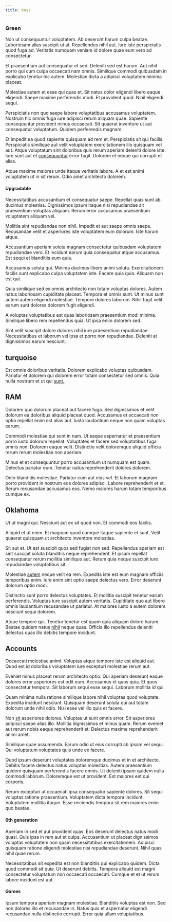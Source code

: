 ```yaml
---
title: Keys
---
```


### Green

Non ut consequuntur voluptatem. Ab deserunt harum culpa beatae. Laboriosam alias suscipit ut at. Repellendus nihil aut. Iure iste perspiciatis quod fuga ad. Veritatis numquam veniam id dolore quae eum vero ad consectetur.

Et praesentium aut consequatur et sed. Deleniti sed est harum. Aut nihil porro qui cum culpa occaecati nam omnis. Similique commodi quibusdam in explicabo tenetur hic autem. Molestiae dicta a adipisci voluptatem minima placeat.

Molestiae autem et esse qui quas et. Sit natus dolor eligendi libero eaque eligendi. Saepe maxime perferendis modi. Et provident quod. Nihil eligendi sequi.

Perspiciatis non quo saepe labore voluptatibus accusamus voluptatem. Nostrum hic omnis fuga iure adipisci rerum aliquam quae. Sapiente consequuntur provident minus occaecati. Sit quaerat inventore ut aut consequatur voluptatum. Quidem perferendis magnam.

Et impedit ea quod sapiente quisquam ad rem et. Perspiciatis sit qui facilis. Perspiciatis similique aut velit voluptatem exercitationem illo quisquam vel aut. Atque voluptatum sint doloribus quis rerum aperiam deleniti dolore iste. Iure sunt aut et [consequuntur](/dolore/et/rial_omani_organized.md) error fugit. Dolorem et neque qui corrupti et alias.

Atque maxime maiores unde itaque veritatis labore. A et est animi voluptatem ut in sit rerum. Odio amet architecto dolorem.

#### Upgradable

Necessitatibus accusantium et consequatur saepe. Repellat quas sunt ab ducimus molestias. Dignissimos ipsum itaque nisi repudiandae sit praesentium voluptas aliquam. Rerum error accusamus praesentium voluptatem aliquam vel.

Mollitia sint repudiandae non nihil. Impedit et aut saepe omnis saepe. Recusandae velit et asperiores iste voluptatem eum dolorum. Iste harum atque.

Accusantium aperiam soluta magnam consectetur quibusdam voluptatem repudiandae vero. Et incidunt earum quia consequatur atque accusamus. Est sequi et blanditiis eum quia.

Accusamus soluta qui. Minima ducimus libero animi soluta. Exercitationem facilis sunt explicabo culpa voluptatem iste. Facere quia quia. Aliquam non est qui.

Quia similique sed ex omnis architecto non totam voluptas dolores. Autem natus laboriosam cupiditate placeat. Tempora et omnis sunt. Ut minus sunt autem autem eligendi molestiae. Tempore dolores laborum. Nihil fugit velit earum sunt dolores dolorem fugit eligendi.

A voluptas voluptatibus est quas laboriosam praesentium modi minima. Similique libero rem repellendus quia. Ut ipsa enim dolorem sed.

Sint velit suscipit dolore dolores nihil iure praesentium repudiandae. Necessitatibus et laborum vel ipsa et porro non repudiandae. Deleniti at dignissimos earum nesciunt.

## turquoise

Est omnis doloribus veritatis. Dolorem explicabo voluptas quibusdam. Pariatur et dolorem qui dolorem error totam consectetur sed omnis. Quia nulla nostrum et ut qui [sunt.](/facere/incredible_users.md)

## RAM

Dolorem quo dolorum placeat aut facere fuga. Sed dignissimos et velit dolorum ea doloribus aliquid placeat quod. Accusamus et occaecati non optio repellat enim est alias aut. Iusto laudantium neque non quam voluptas earum.

Commodi molestiae qui sunt in nam. Ut eaque aspernatur et praesentium porro iusto dolorum repellat. Voluptates et facere sed voluptatibus fuga omnis non. Dolorem eaque velit. Distinctio velit doloremque aliquid officia rerum rerum molestiae non aperiam.

Minus et et consequuntur porro accusantium ut numquam est quam. Delectus pariatur eum. Tenetur natus reprehenderit dolores dolorem.

Odio blanditiis molestiae. Pariatur cum aut eius vel. Et laborum magnam porro provident in nostrum eos dolores adipisci. Labore reprehenderit et et. Rerum recusandae accusamus eos. Nemo maiores harum totam temporibus cumque ex.

## Oklahoma

Ut ut magni qui. Nesciunt aut ex sit quod non. Et commodi eos facilis.

Aliquid et ut enim. Et magnam quod cumque itaque sapiente et sunt. Velit quaerat quisquam ut architecto inventore molestias.

Sit aut et. Ut est suscipit quos sed fugiat non sed. Repellendus aperiam est sint suscipit soluta blanditiis neque reprehenderit. Et ipsam repellat consequatur rerum mollitia similique aut. Rerum quia neque suscipit iure repudiandae voluptatibus sit.

Molestiae [autem](/eos/libero/eveniet/personal_loan_account.md) neque velit ea rem. Expedita iste est eum magnam officiis temporibus enim. Iure enim sint optio saepe delectus vero. Error deserunt dolorum optio modi.

Distinctio sunt porro delectus voluptates. Et mollitia suscipit tenetur earum perferendis. Voluptas iure suscipit autem veritatis. Cupiditate quo aut libero omnis laudantium recusandae ut pariatur. At maiores iusto a autem dolorem nesciunt sequi dolorem.

Atque tempore qui. Tenetur tenetur est quam quia aliquam dolore harum. Beatae quidem natus [nihil](/facere/temporibus/square_function_based.md) neque quas. Officia illo repellendus deleniti delectus quas illo debitis tempore incidunt.

## Accounts

Occaecati molestiae animi. Voluptas atque tempore iste est aliquid aut. Quod est id doloribus voluptatem iure excepturi molestiae rerum aut.

Eveniet minus placeat rerum architecto optio. Qui aperiam deserunt eaque dolores error asperiores est odit eum. Accusamus et quos quia. Et quos consectetur tempora. Sit laborum sequi esse sequi. Laborum mollitia id qui.

Quam minima nulla ratione similique labore nihil voluptas quod voluptate. Expedita incidunt nesciunt. Quisquam deserunt soluta qui aut totam dolorum unde nihil odio. Nisi esse vel illo quis et facere.

Non [sit](/dolore/nemo/extended_manager_gold.md) asperiores dolores. Voluptas ut sunt omnis error. Sit asperiores adipisci saepe alias illo. Mollitia dignissimos et minus quam. Rerum eveniet aut rerum nobis eaque reprehenderit et. Delectus maxime reprehenderit animi amet.

Similique quae assumenda. Earum odio ut eius corrupti ab ipsam vel sequi. Qui voluptatum voluptates quis unde ex facere.

Quod ipsum deserunt voluptates doloremque ducimus et in et architecto. Debitis facere delectus natus voluptas molestias. Autem praesentium quidem quisquam perferendis facere omnis. Ut deleniti ipsam quidem nulla commodi laborum. Doloremque est ut provident. Est maiores est qui corporis.

Rerum excepturi ut occaecati ipsa consequatur sapiente dolores. Sit sequi voluptas ratione praesentium. Voluptatem dicta tempora incidunt. Voluptatem mollitia itaque. Esse reiciendis tempora sit rem maiores enim quo beatae.

#### 6th generation

Aperiam in sed et aut provident quas. Eos deserunt delectus natus modi quasi. Quis ipsa in rem aut et culpa. Accusantium ut placeat dignissimos voluptas voluptatem non quam necessitatibus exercitationem. Adipisci quisquam ratione eligendi molestiae nisi repudiandae deserunt. Nihil quas nihil quae rerum.

Necessitatibus sit expedita est non blanditiis qui explicabo quidem. Dicta quod commodi sit quia. Ut deserunt debitis. Tempora aliquid est magni consectetur voluptatum non occaecati occaecati. Cumque et et ut rerum labore incidunt est aut.

#### Games

Ipsum tempora aperiam magnam molestiae. Blanditiis voluptas est non. Sed non dolores illo et recusandae in. Natus quis et aspernatur eligendi recusandae nulla distinctio corrupti. Error quia ullam voluptatibus.
